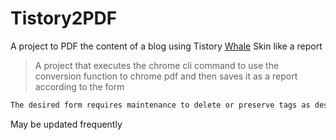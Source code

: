 # Tistory2PDF
A project to PDF the content of a blog using Tistory [Whale](https://privatenote.tistory.com/28) Skin like a report



> A project that executes the chrome cli command to use the conversion function to chrome pdf 
and then saves it as a report according to the form

```sh
The desired form requires maintenance to delete or preserve tags as desired
```

May be updated frequently